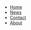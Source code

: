 <html>
  <head>
  <title></title>
  <link href="style.css" rel="stylesheet" type="text/css">
  </head>
  
  <body>
<ul class="topnav">
  <li><a href="/website">Home</a></li>
  <li><a href="#news">News</a></li>
  <li><a href="/website/contact">Contact</a></li>
  <li><a href="#about">About</a></li>
</ul>
<img href="">
</body>
</html>
